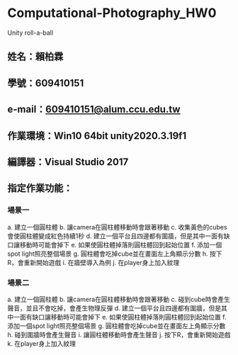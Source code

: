 # Computational-Photography_HW0
Unity roll-a-ball


## 姓名：賴柏霖
## 學號：609410151
## e-mail：609410151@alum.ccu.edu.tw
## 作業環境：Win10 64bit unity2020.3.19f1
## 編譯器：Visual Studio 2017
## 指定作業功能：
### 場景一
a. 建立一個圓柱體
b. 讓camera在圓柱體移動時會跟著移動
c. 收集黃色的cubes會使圓柱體變成紅色持續1秒
d. 建立一個平台且四邊都有圍牆，但是其中一面有缺口讓移動時可能會掉下
e. 如果使圓柱體掉落則圓柱體回到起始位置
f. 添加一個spot light照亮整個場景
g. 圓柱體會吃掉cube並在畫面左上角顯示分數
h. 按下R，會重新開始遊戲
i. 在牆壁導入為例
j. 在player身上加入紋理

### 場景二
a. 建立一個圓柱體
b. 讓camera在圓柱體移動時會跟著移動
c. 碰到cube時會產生聲音，並且不會吃掉，會產生物理反彈
d. 建立一個平台且四邊都有圍牆，但是其中一面有缺口讓移動時可能會掉下
e. 如果使圓柱體掉落則圓柱體回到起始位置
f. 添加一個spot light照亮整個場景
g. 圓柱體會吃掉cube並在畫面左上角顯示分數
h. 碰到圍牆時會產生聲音
i. 讓圓柱體移動時會產生聲音
j. 按下R，會重新開始遊戲
k. 在player身上加入紋理
